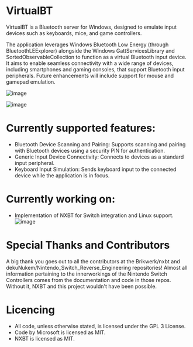 # VirtualBT
VirtualBT is a Bluetooth server for Windows, designed to emulate input devices such as keyboards, mice, and game controllers.

The application leverages Windows Bluetooth Low Energy (through BluetoothLEExplorer) alongside the Windows GattServicesLibrary and SortedObservableCollection to function as a virtual Bluetooth input device. It aims to enable seamless connectivity with a wide range of devices, including smartphones and gaming consoles, that support Bluetooth input peripherals. Future enhancements will include support for mouse and gamepad emulation.

![image](https://github.com/user-attachments/assets/8b65ab9d-5251-4548-8508-420bed38fe9e)

![image](https://github.com/user-attachments/assets/9a8db4cf-554a-495d-8635-b314a6be9994)


# Currently supported features:

- Bluetooth Device Scanning and Pairing: Supports scanning and pairing with Bluetooth devices using a security PIN for authentication.
- Generic Input Device Connectivity: Connects to devices as a standard input peripheral.
- Keyboard Input Simulation: Sends keyboard input to the connected device while the application is in focus.

# Currently working on:

- Implementation of NXBT for Switch integration and Linux support. 
  ![image](https://github.com/user-attachments/assets/67bf9bb9-c2d3-48ed-8fa5-2a42ce448bcf)

# Special Thanks and Contributors

A big thank you goes out to all the contributors at the Brikwerk/nxbt and dekuNukem/Nintendo_Switch_Reverse_Engineering repositories! Almost all information pertaining to the innerworkings of the Nintendo Switch Controllers comes from the documentation and code in those repos. Without it, NXBT and this project wouldn't have been possible.

# Licencing

- All code, unless otherwise stated, is licensed under the GPL 3 License.
- Code by Microsoft is licensed as MIT.
- NXBT is licensed as MIT.
